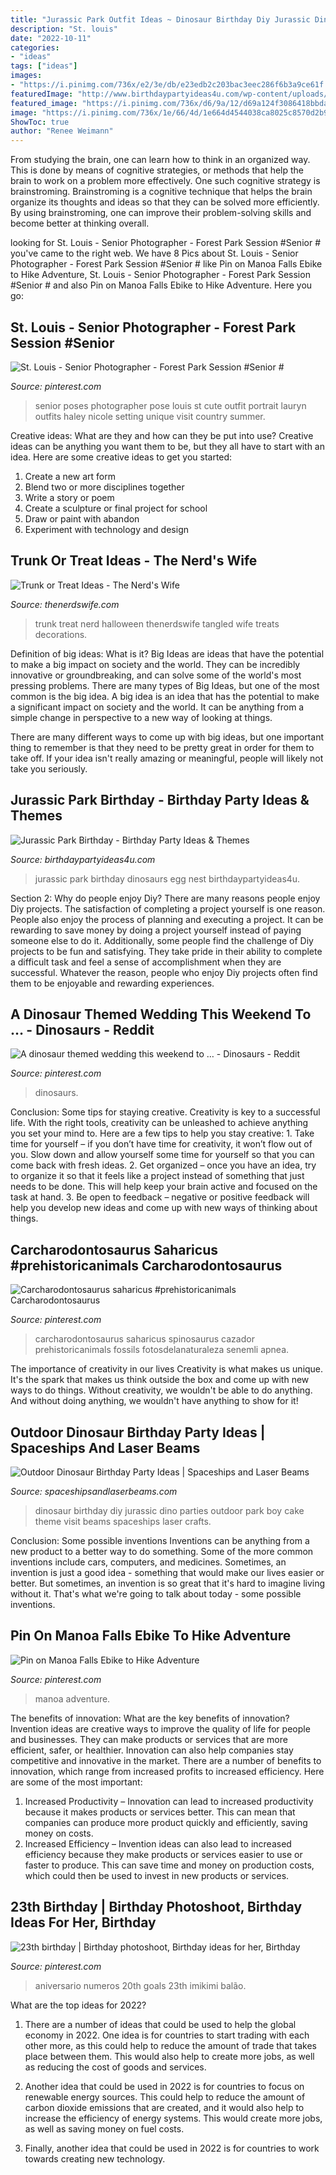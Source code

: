 ```yaml
---
title: "Jurassic Park Outfit Ideas ~ Dinosaur Birthday Diy Jurassic Dino Parties Outdoor Park Boy Cake Theme Visit Beams Spaceships Laser Crafts"
description: "St. louis"
date: "2022-10-11"
categories:
- "ideas"
tags: ["ideas"]
images:
- "https://i.pinimg.com/736x/e2/3e/db/e23edb2c203bac3eec286f6b3a9ce61f.jpg"
featuredImage: "http://www.birthdaypartyideas4u.com/wp-content/uploads/2015/09/Jurassic-Park-Birthday-egg-nest-with-baby-dinosaurs-550x365.jpg"
featured_image: "https://i.pinimg.com/736x/d6/9a/12/d69a124f3086418bbda5aa062bac33fd.jpg"
image: "https://i.pinimg.com/736x/1e/66/4d/1e664d4544038ca8025c8570d2b98b71.jpg"
ShowToc: true
author: "Renee Weimann"
---
```



From studying the brain, one can learn how to think in an organized way. This is done by means of cognitive strategies, or methods that help the brain to work on a problem more effectively. One such cognitive strategy is brainstroming. Brainstroming is a cognitive technique that helps the brain organize its thoughts and ideas so that they can be solved more efficiently. By using brainstroming, one can improve their problem-solving skills and become better at thinking overall.

	

		
looking for St. Louis - Senior Photographer - Forest Park Session #Senior # you've came to the right web. We have 8 Pics about St. Louis - Senior Photographer - Forest Park Session #Senior # like Pin on Manoa Falls Ebike to Hike Adventure, St. Louis - Senior Photographer - Forest Park Session #Senior # and also Pin on Manoa Falls Ebike to Hike Adventure. Here you go:
		
    
## St. Louis - Senior Photographer - Forest Park Session #Senior #

<img loading=lazy src="https://i.pinimg.com/736x/d6/9a/12/d69a124f3086418bbda5aa062bac33fd.jpg" onerror="this.onerror=null;this.src='https://tse3.mm.bing.net/th?id=OIP.2ULpC-31ixup_Bpd1hHDRwHaLE&amp;pid=15.1';" alt="St. Louis - Senior Photographer - Forest Park Session #Senior #">

_Source: pinterest.com_

>senior poses photographer pose louis st cute outfit portrait lauryn outfits haley nicole setting unique visit country summer. 

	

Creative ideas: What are they and how can they be put into use?
Creative ideas can be anything you want them to be, but they all have to start with an idea. Here are some creative ideas to get you started: 
1. Create a new art form 
2. Blend two or more disciplines together 
3. Write a story or poem 
4. Create a sculpture or final project for school 
5. Draw or paint with abandon 
6. Experiment with technology and design 

    
## Trunk Or Treat Ideas - The Nerd&#039;s Wife

<img loading=lazy src="http://www.thenerdswife.com/wp-content/uploads/2017/09/Trunk-or-Treat-2.jpg" onerror="this.onerror=null;this.src='https://tse3.mm.bing.net/th?id=OIP.ZGBsXFHv5Hm-fhWKbD0mPAHaLH&amp;pid=15.1';" alt="Trunk or Treat Ideas - The Nerd&#039;s Wife">

_Source: thenerdswife.com_

>trunk treat nerd halloween thenerdswife tangled wife treats decorations. 

	

Definition of big ideas: What is it?
Big Ideas are ideas that have the potential to make a big impact on society and the world. They can be incredibly innovative or groundbreaking, and can solve some of the world's most pressing problems.
There are many types of Big Ideas, but one of the most common is the big idea. A big idea is an idea that has the potential to make a significant impact on society and the world. It can be anything from a simple change in perspective to a new way of looking at things.

There are many different ways to come up with big ideas, but one important thing to remember is that they need to be pretty great in order for them to take off. If your idea isn't really amazing or meaningful, people will likely not take you seriously.

    
## Jurassic Park Birthday - Birthday Party Ideas &amp; Themes

<img loading=lazy src="http://www.birthdaypartyideas4u.com/wp-content/uploads/2015/09/Jurassic-Park-Birthday-egg-nest-with-baby-dinosaurs-550x365.jpg" onerror="this.onerror=null;this.src='https://tse4.mm.bing.net/th?id=OIP.sIX9CEXnYNb7IjF7MGuKlAHaE6&amp;pid=15.1';" alt="Jurassic Park Birthday - Birthday Party Ideas &amp; Themes">

_Source: birthdaypartyideas4u.com_

>jurassic park birthday dinosaurs egg nest birthdaypartyideas4u. 

	

Section 2: Why do people enjoy Diy?
There are many reasons people enjoy Diy projects. The satisfaction of completing a project yourself is one reason. People also enjoy the process of planning and executing a project. It can be rewarding to save money by doing a project yourself instead of paying someone else to do it. Additionally, some people find the challenge of Diy projects to be fun and satisfying. They take pride in their ability to complete a difficult task and feel a sense of accomplishment when they are successful. Whatever the reason, people who enjoy Diy projects often find them to be enjoyable and rewarding experiences.

    
## A Dinosaur Themed Wedding This Weekend To … - Dinosaurs - Reddit

<img loading=lazy src="https://i.pinimg.com/736x/e2/3e/db/e23edb2c203bac3eec286f6b3a9ce61f.jpg" onerror="this.onerror=null;this.src='https://tse4.mm.bing.net/th?id=OIP.-uGCsFHayCry6RaeDn5p7gHaJ3&amp;pid=15.1';" alt="A dinosaur themed wedding this weekend to … - Dinosaurs - Reddit">

_Source: pinterest.com_

>dinosaurs. 

	

Conclusion: Some tips for staying creative.
Creativity is key to a successful life. With the right tools, creativity can be unleashed to achieve anything you set your mind to. Here are a few tips to help you stay creative: 1. Take time for yourself – if you don’t have time for creativity, it won’t flow out of you. Slow down and allow yourself some time for yourself so that you can come back with fresh ideas. 2. Get organized – once you have an idea, try to organize it so that it feels like a project instead of something that just needs to be done. This will help keep your brain active and focused on the task at hand. 3. Be open to feedback – negative or positive feedback will help you develop new ideas and come up with new ways of thinking about things.
    
## Carcharodontosaurus Saharicus #prehistoricanimals Carcharodontosaurus

<img loading=lazy src="https://i.pinimg.com/736x/0f/06/8a/0f068a6592adb48e6d5fb19ec50af646.jpg" onerror="this.onerror=null;this.src='https://tse1.mm.bing.net/th?id=OIP.o41W3gnhHPmSo14wve4McAHaE8&amp;pid=15.1';" alt="Carcharodontosaurus saharicus #prehistoricanimals Carcharodontosaurus">

_Source: pinterest.com_

>carcharodontosaurus saharicus spinosaurus cazador prehistoricanimals fossils fotosdelanaturaleza senemli apnea. 

	

The importance of creativity in our lives
Creativity is what makes us unique. It's the spark that makes us think outside the box and come up with new ways to do things. Without creativity, we wouldn't be able to do anything. And without doing anything, we wouldn't have anything to show for it!

    
## Outdoor Dinosaur Birthday Party Ideas | Spaceships And Laser Beams

<img loading=lazy src="http://spaceshipsandlaserbeams.com/wp-content/uploads/2015/09/diy-dinosaur-birthday-party-ideas-at-home.jpg" onerror="this.onerror=null;this.src='https://tse3.mm.bing.net/th?id=OIP.aIXFq49nQ5rNsUj15mvE-gHaKl&amp;pid=15.1';" alt="Outdoor Dinosaur Birthday Party Ideas | Spaceships and Laser Beams">

_Source: spaceshipsandlaserbeams.com_

>dinosaur birthday diy jurassic dino parties outdoor park boy cake theme visit beams spaceships laser crafts. 

	

Conclusion: Some possible inventions
Inventions can be anything from a new product to a better way to do something. Some of the more common inventions include cars, computers, and medicines. Sometimes, an invention is just a good idea - something that would make our lives easier or better. But sometimes, an invention is so great that it's hard to imagine living without it. That's what we're going to talk about today - some possible inventions.

    
## Pin On Manoa Falls Ebike To Hike Adventure

<img loading=lazy src="https://i.pinimg.com/736x/1e/66/4d/1e664d4544038ca8025c8570d2b98b71.jpg" onerror="this.onerror=null;this.src='https://tse1.mm.bing.net/th?id=OIP.cxY4IC0-juxdYms7y1NjcgHaJ3&amp;pid=15.1';" alt="Pin on Manoa Falls Ebike to Hike Adventure">

_Source: pinterest.com_

>manoa adventure. 

	

The benefits of innovation: What are the key benefits of innovation?
Invention ideas are creative ways to improve the quality of life for people and businesses. They can make products or services that are more efficient, safer, or healthier. Innovation can also help companies stay competitive and innovative in the market. There are a number of benefits to innovation, which range from increased profits to increased efficiency. Here are some of the most important: 
1. Increased Productivity – Innovation can lead to increased productivity because it makes products or services better. This can mean that companies can produce more product quickly and efficiently, saving money on costs. 
2. Increased Efficiency – Invention ideas can also lead to increased efficiency because they make products or services easier to use or faster to produce. This can save time and money on production costs, which could then be used to invest in new products or services.

    
## 23th Birthday | Birthday Photoshoot, Birthday Ideas For Her, Birthday

<img loading=lazy src="https://i.pinimg.com/736x/d8/a4/ea/d8a4ea5c470b8b33bebc94370aaf624d--birthday-makeup--birthday.jpg" onerror="this.onerror=null;this.src='https://tse4.mm.bing.net/th?id=OIP.RoBZ2uLKsLcEG8fXjpIasQHaJ3&amp;pid=15.1';" alt="23th birthday | Birthday photoshoot, Birthday ideas for her, Birthday">

_Source: pinterest.com_

>aniversario numeros 20th goals 23th imikimi balão. 

	

What are the top ideas for 2022?
1. There are a number of ideas that could be used to help the global economy in 2022. One idea is for countries to start trading with each other more, as this could help to reduce the amount of trade that takes place between them. This would also help to create more jobs, as well as reducing the cost of goods and services.
2. Another idea that could be used in 2022 is for countries to focus on renewable energy sources. This could help to reduce the amount of carbon dioxide emissions that are created, and it would also help to increase the efficiency of energy systems. This would create more jobs, as well as saving money on fuel costs.

3. Finally, another idea that could be used in 2022 is for countries to work towards creating new technology.


